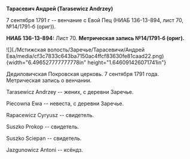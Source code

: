 **Тарасевич Андрей (Tarasewicz Andrzey)**

7 сентября 1791 г -- венчание с Евой Пец (НИАБ 136-13-894, лист 70,
№14/1791-б (ориг)).

**НИАБ 136-13-894:** Лист 70. **Метрическая запись №14/1791-б (ориг).**

![](./Мстижская волость/Заречье/Тарасевичи/Андрей Ева/media/cf3c7833c643ba7150ac4ffcf83630fe81caad22.png){width="6.496527777777778in"
height="1.646091426071741in"}

Дедиловичская Покровская церковь. 7 сентября 1791 года. Метрическая
запись о венчании.

Tarasewicz Andrzey -- жених, с деревни Заречье.

Piecowna Ewa -- невеста, с деревни Заречье.

Rapacewicz Cyryusz -- свидетель.

Suszko Prokop -- свидетель.

Suszko Sciepan -- свидетель.

Jazgunowicz Antoni -- ксёндз.
